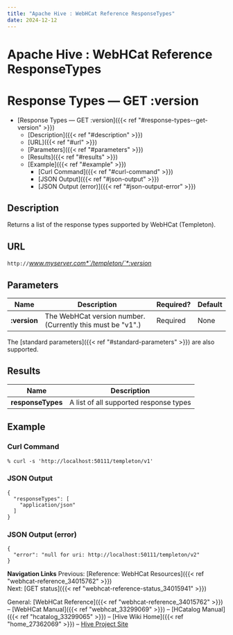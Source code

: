 ```yaml
---
title: "Apache Hive : WebHCat Reference ResponseTypes"
date: 2024-12-12
---
```


# Apache Hive : WebHCat Reference ResponseTypes

# Response Types — GET :version

* [Response Types — GET :version]({{< ref "#response-types--get-version" >}})
	+ [Description]({{< ref "#description" >}})
	+ [URL]({{< ref "#url" >}})
	+ [Parameters]({{< ref "#parameters" >}})
	+ [Results]({{< ref "#results" >}})
	+ [Example]({{< ref "#example" >}})
		- [Curl Command]({{< ref "#curl-command" >}})
		- [JSON Output]({{< ref "#json-output" >}})
		- [JSON Output (error)]({{< ref "#json-output-error" >}})

## Description

Returns a list of the response types supported by WebHCat (Templeton).

## URL

`http://`*www.myserver.com*`/templeton/`*:version*

## Parameters

| Name | Description | Required? | Default |
| --- | --- | --- | --- |
| **:version** | The WebHCat version number. (Currently this must be "v1".) | Required | None |

The [standard parameters]({{< ref "#standard-parameters" >}}) are also supported.

## Results

| Name | Description |
| --- | --- |
| **responseTypes** | A list of all supported response types |

## Example

### Curl Command

```
% curl -s 'http://localhost:50111/templeton/v1'

```

### JSON Output

```
{
  "responseTypes": [
    "application/json"
  ]
}

```

### JSON Output (error)

```
{
  "error": "null for uri: http://localhost:50111/templeton/v2"
}

```

  

**Navigation Links**
Previous: [Reference: WebHCat Resources]({{< ref "webhcat-reference_34015762" >}})   
Next: [GET status]({{< ref "webhcat-reference-status_34015941" >}})

General: [WebHCat Reference]({{< ref "webhcat-reference_34015762" >}}) – [WebHCat Manual]({{< ref "webhcat_33299069" >}}) – [HCatalog Manual]({{< ref "hcatalog_33299065" >}}) – [Hive Wiki Home]({{< ref "home_27362069" >}}) – [Hive Project Site](http://hive.apache.org/)

 

 

